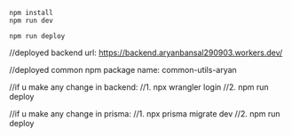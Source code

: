 ```
npm install
npm run dev
```

```
npm run deploy
```

//deployed backend url: https://backend.aryanbansal290903.workers.dev/

//deployed common npm package name: common-utils-aryan

//if u make any change in backend:
//1. npx wrangler login
//2. npm run deploy

//if u make any change in prisma:
//1. npx prisma migrate dev
//2. npm run deploy
